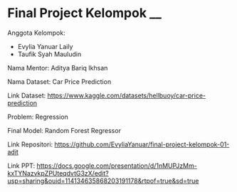 # Final Project Kelompok __
Anggota Kelompok:
- Evylia Yanuar Laily 
- Taufik Syah Mauludin

Nama Mentor: Aditya Bariq Ikhsan 

Nama Dataset: Car Price Prediction

Link Dataset: https://www.kaggle.com/datasets/hellbuoy/car-price-prediction

Problem: Regression

Final Model: Random Forest Regressor

Link Repositori: https://github.com/EvyliaYanuar/final-project-kelompok-01-adit

Link PPT: https://docs.google.com/presentation/d/1nMUPJzMm-kxTYNazvkpZPUteqdvtG3zX/edit?usp=sharing&ouid=114134635868203191178&rtpof=true&sd=true
